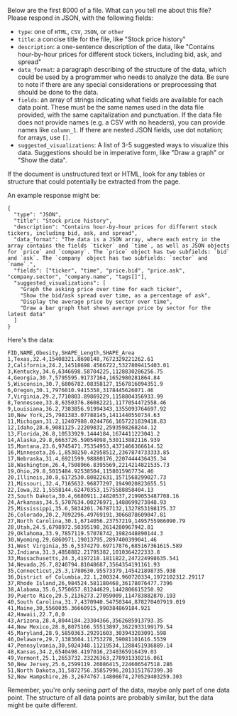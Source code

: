 Below are the first 8000 of a file. What can you tell me about this file? Please respond in JSON, with the following fields:
* `type`: one of `HTML`, `CSV`, `JSON`, or `other`
* `title`: a concise title for the file, like "Stock price history"
* `description`: a one-sentence description of the data, like "Contains hour-by-hour prices for different stock tickers, including bid, ask, and spread"
* `data_format`: a paragraph describing of the structure of the data, which could be used by a programmer who needs to analyze the data. Be sure to note if there are any special considerations or preprocessing that should be done to the data.
* `fields`: an array of strings indicating what fields are available for each data point. These must be the same names used in the data file provided, with the same capitalization and punctuation. If the data file does not provide names (e.g. a CSV with no headers), you can provide names like `column_1`. If there are nested JSON fields, use dot notation; for arrays, use `[]`.
* `suggested_visualizations`: A list of 3-5 suggested ways to visualize this data. Suggestions should be in imperative form, like "Draw a graph" or "Show the data".

If the document is unstructured text or HTML, look for any tables or structure that could potentially be extracted from the page.

An example response might be:
```
{
  "type": "JSON",
  "title": "Stock price history",
  "description": "Contains hour-by-hour prices for different stock tickers, including bid, ask, and spread",
  "data_format": "The data is a JSON array, where each entry in the array contains the fields `ticker` and `time`, as well as JSON objects for `price` and `company`. The `price` object has two subfields: `bid` and `ask`. The `company` object has two subfields: `sector` and `name`.",
  "fields": ["ticker", "time", "price.bid", "price.ask", "company.sector", "company.name", "tags[]"],
  "suggested_visualizations": [
    "Graph the asking price over time for each ticker",
    "Show the bid/ask spread over time, as a percentage of ask",
    "Display the average price by sector over time",
    "Draw a bar graph that shows average price by sector for the latest data"
  ]
}
```

Here's the data:

```
﻿FID,NAME,Obesity,SHAPE_Length,SHAPE_Area
1,Texas,32.4,15408321.8698148,7672329221262.61
2,California,24.2,14518698.4566722,5327809415403.01
3,Kentucky,34.6,6346698.58704225,1128830286256.75
4,Georgia,30.7,5795595.91737164,1652980281864.84
5,Wisconsin,30.7,6806782.08358127,1567816094351.9
6,Oregon,30.1,7976010.9415358,3178445626071.46
7,Virginia,29.2,7710803.89869229,1158804356933.99
8,Tennessee,33.8,6350376.86082221,1177054472558.46
9,Louisiana,36.2,7383856.91994343,1355093764697.92
10,New York,25,7981383.07788145,1411440550734.63
11,Michigan,31.2,12407988.0244766,1657221839418.83
12,Idaho,28.6,9081125.22209832,2593598268244.12
13,Florida,26.8,10533929.1444184,1674411223041.2
14,Alaska,29.8,6663726.59054098,530113882116.939
15,Montana,23.6,9745471.75354953,4371466366614.52
16,Minnesota,26.1,8530250.42958512,2367874733333.85
17,Nebraska,31.4,6921599.98880176,2207444436435.34
18,Washington,26.4,7508966.8395569,2214214821535.73
19,Ohio,29.8,5015484.92538504,1158015967734.46
20,Illinois,30.8,6172530.80822631,1571568299027.73
21,Missouri,32.4,7165632.96877297,1949020823655.51
22,Iowa,32.1,5558144.62470353,1575588858404.13
23,South Dakota,30.4,6680911.24820537,2199053487708.16
24,Arkansas,34.5,5707634.00276971,1488699273848.93
25,Mississippi,35.6,5834201.76787132,1327853198175.37
26,Colorado,20.2,7092296.49769191,3066878609047.81
27,North Carolina,30.1,6714056.23757219,1495755986090.79
28,Utah,24.5,6798972.50395198,2614280967942.81
29,Oklahoma,33.9,7857119.57078742,1982448890144.3
30,Wyoming,29,6860971.19013795,2897400399041.46
31,West Virginia,35.6,5374279.69717876,685167361615.589
32,Indiana,31.3,4858882.21795382,1010364222333.8
33,Massachusetts,24.3,4197218.1811822,247224998635.541
34,Nevada,26.7,8240794.81048687,3564354191161.93
35,Connecticut,25.3,1780630.95573379,145421898735.938
36,District of Columbia,22.1,200324.960720334,1972102312.29117
37,Rhode Island,26,984524.581180468,36178076477.7396
38,Alabama,35.6,5750657.81244629,1442806615250.92
39,Puerto Rico,29.5,2136273.27059009,114783882870.193
40,South Carolina,31.7,4370940.54750344,878270407919.019
41,Maine,30,5560035.36660915,990384869184.921
42,Hawaii,22.7,0,0
43,Arizona,28.4,8044184.23304366,3562685913793.35
44,New Mexico,28.8,8075166.55513897,3622933199179.54
45,Maryland,28.9,5850363.29291603,303943203091.598
46,Delaware,29.7,1383604.11753278,59081101616.5539
47,Pennsylvania,30,5024348.11219534,1288451936889.14
48,Kansas,34.2,6540498.4197016,2340365916439.03
49,Vermont,25.1,2653732.23226363,278931330216.061
50,New Jersey,25.6,2599119.26086415,224606547518.286
51,North Dakota,31,5872756.35857996,2013151767399.38
52,New Hampshire,26.3,2674767.14806674,270529403259.303

```

Remember, you're only seeing *part* of the data, maybe only part of one data point.
The structure of all data points are probably similar, but the data might be quite different.
